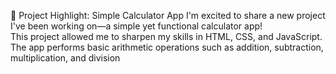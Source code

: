 🚀 Project Highlight: Simple Calculator App
I'm excited to share a new project I've been working on—a simple yet functional calculator app! <br>
This project allowed me to sharpen my skills in HTML, CSS, and JavaScript. <br>
The app performs basic arithmetic operations such as addition, subtraction, multiplication, and division
